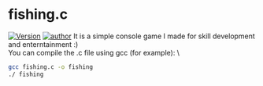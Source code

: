 # fishing.c
[![Version](https://img.shields.io/badge/version-0.1-red.svg)](https://github.com/Leucist/fishing.c)
[![author](https://img.shields.io/badge/author-leucist-blue)](https://github.com/Leucist/)
It is a simple console game I made for skill development and enterntainment :) \
You can compile the .c file using gcc (for example): \
```bash
gcc fishing.c -o fishing
./ fishing
```
